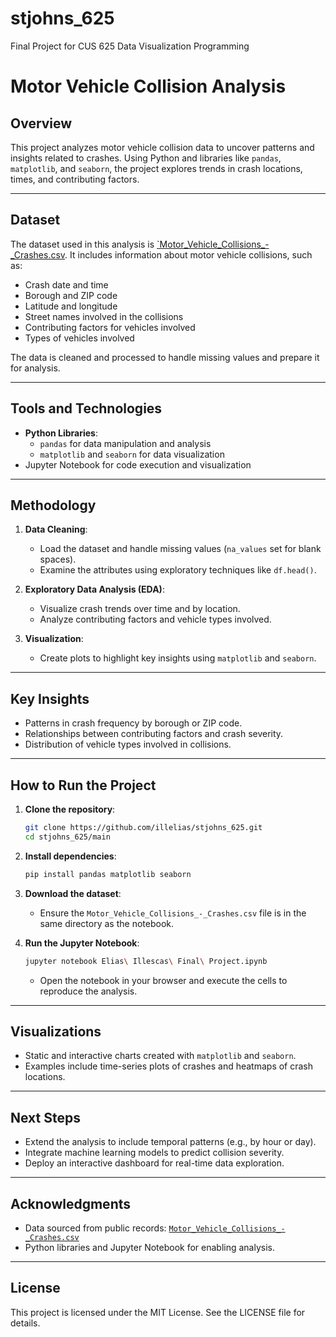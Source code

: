 # stjohns_625
Final Project for CUS 625 Data Visualization Programming
# Motor Vehicle Collision Analysis

## Overview

This project analyzes motor vehicle collision data to uncover patterns and insights related to crashes. Using Python and libraries like `pandas`, `matplotlib`, and `seaborn`, the project explores trends in crash locations, times, and contributing factors.

---

## Dataset

The dataset used in this analysis is [`Motor_Vehicle_Collisions_-_Crashes.csv](https://catalog.data.gov/dataset/motor-vehicle-collisions-crashes). It includes information about motor vehicle collisions, such as:

- Crash date and time
- Borough and ZIP code
- Latitude and longitude
- Street names involved in the collisions
- Contributing factors for vehicles involved
- Types of vehicles involved

The data is cleaned and processed to handle missing values and prepare it for analysis.

---

## Tools and Technologies

- **Python Libraries**:
  - `pandas` for data manipulation and analysis
  - `matplotlib` and `seaborn` for data visualization
- Jupyter Notebook for code execution and visualization

---

## Methodology

1. **Data Cleaning**:
   - Load the dataset and handle missing values (`na_values` set for blank spaces).
   - Examine the attributes using exploratory techniques like `df.head()`.

2. **Exploratory Data Analysis (EDA)**:
   - Visualize crash trends over time and by location.
   - Analyze contributing factors and vehicle types involved.

3. **Visualization**:
   - Create plots to highlight key insights using `matplotlib` and `seaborn`.

---

## Key Insights

- Patterns in crash frequency by borough or ZIP code.
- Relationships between contributing factors and crash severity.
- Distribution of vehicle types involved in collisions.

---

## How to Run the Project

1. **Clone the repository**:
   ```bash
   git clone https://github.com/illelias/stjohns_625.git
   cd stjohns_625/main
   ```

2. **Install dependencies**:
   ```bash
   pip install pandas matplotlib seaborn
   ```

3. **Download the dataset**:
   - Ensure the `Motor_Vehicle_Collisions_-_Crashes.csv` file is in the same directory as the notebook.

4. **Run the Jupyter Notebook**:
   ```bash
   jupyter notebook Elias\ Illescas\ Final\ Project.ipynb
   ```
   - Open the notebook in your browser and execute the cells to reproduce the analysis.

---

## Visualizations

- Static and interactive charts created with `matplotlib` and `seaborn`.
- Examples include time-series plots of crashes and heatmaps of crash locations.

---

## Next Steps

- Extend the analysis to include temporal patterns (e.g., by hour or day).
- Integrate machine learning models to predict collision severity.
- Deploy an interactive dashboard for real-time data exploration.

---

## Acknowledgments

- Data sourced from public records: [`Motor_Vehicle_Collisions_-_Crashes.csv`](https://catalog.data.gov/dataset/motor-vehicle-collisions-crashes)
- Python libraries and Jupyter Notebook for enabling analysis.

---

## License

This project is licensed under the MIT License. See the LICENSE file for details.

